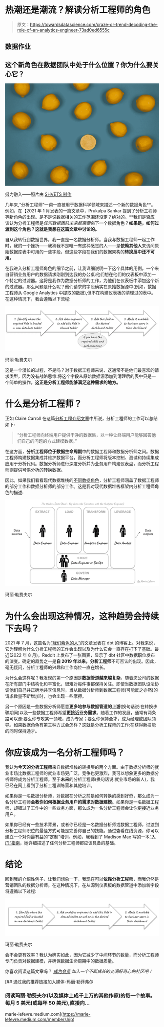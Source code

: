# 热潮还是潮流？解读分析工程师的角色

> 原文：<https://towardsdatascience.com/craze-or-trend-decoding-the-role-of-an-analytics-engineer-73ad0ed6555c>

## 数据作业

## 这个新角色在数据团队中处于什么位置？你为什么要关心它？

![](img/b019d6720d328588d9f0e6d3c004aa38.png)

努力融入——照片由 [SHVETS 制作](https://www.pexels.com/photo/fresh-lemons-with-juicy-flesh-on-blue-background-7195055/)

几年来,“分析工程师”一词一直被用于数据科学领域来描述一个新的数据角色**。例如，在【2021 年 1 月发表的一篇文章中，Prukalpa Sankar 提到了分析工程师等新角色的出现。是不是说数据相关的工作范围还没定？绝对的。**我们是否应该认为分析工程师是*任何数据团队未来都需要的*下一个数据角色？**如果是，如何过渡到这个角色？这就是我想在这篇文章中讨论的。**

自从我转行到数据世界，我一直是一名数据分析师。当我与数据工程师一起工作时，我的一个挫折——我猜我不是唯一有这种感觉的人——是**依赖其他人**来访问原始数据库表中可用的一些字段，但这些字段在我们的数据架构的**转换层中还不可用。**

在我进入分析工程师角色的细节之前，让我详细说明一下这个具体的用例。一个来自营销业务用户的数据请求刚刚到达我的办公桌:他们想在他们的仪表板中添加一个特定的过滤器。这将是我作为数据分析师的工作，为他们在仪表板中添加这个新的过滤器。那么问题是什么呢？他们请求的字段确实在原始数据源中(例如，数据工程师从 Google Analytics 中提取的数据),但不在构建仪表板的清理过的表中。在这种情况下，我会遵循以下流程:

![](img/b0e7ce32c39be666349ea7a044a123e0.png)

玛丽·勒费夫尔

这是一个漫长的过程，不是吗？对于数据工程师来说，这通常不是他们最喜欢的请求类型，因为没有战略思维:将这个字段从原始数据源添加到清理后的表中只是一个简单的操作。**这正是分析工程师能够满足这种需求的地方。**

# 什么是分析工程师？

正如 Claire Carroll 在这篇[分析工程介绍文章](https://www.getdbt.com/what-is-analytics-engineering/)中所说，分析工程师的工作可以总结如下:

> “分析工程师向终端用户提供干净的数据集，以一种让终端用户能够回答他们自己的问题的方式建模数据。”

在这方面，**分析工程师位于数据生命周期**中的数据工程师和数据分析师之间。数据工程师构建数据集成并维护数据平台，而分析工程师将版本控制、测试和持续集成应用于分析代码。数据分析师进行深度分析并为业务用户构建仪表盘，而分析工程师则提供可供分析的转换数据。

因此，如果我们看看现代数据堆栈的[不同数据角色](/data-unicorns-are-rare-so-hire-these-3-people-instead-80d3c3808af8)，分析工程师涵盖了数据工程师的部分工作和数据分析师的部分工作。这是我对现代数据堆栈框架内分析工程师角色的描述:

![](img/df3a8d1b1e73f9b689d6c5581c97f1b2.png)

玛丽·勒费夫尔

# 为什么会出现这种情况，这种趋势会持续下去吗？

2021 年 7 月，这篇名为[“我们紫色的人”](https://www.getdbt.com/blog/we-the-purple-people/)的文章发表在 dbt 的博客上。对我来说，它为理解为什么分析工程师的工作会出现以及为什么它会一直存在打下了基础。最近(2022 年 8 月)，Reddit 上发布了一张图表，显示了 dbt 社区中数据职位发布的演变。确定的趋势之一是**自 2019 年以来，分析工程师**不可否认的出现。因此，毫无疑问，分析工程师的兴趣和工作岗位一直在增长。

为什么会这样呢？我发现的第一个原因是**数据管道越来越复杂**。随着您公司的数据在所有部门中结构化和丰富化，很难对每件事都保持关注。即使当数据团队设法协调他们自己并正确地共享信息时，当从数据分析师到数据工程师(可能反之亦然)的请求数量不断增加时，也会出现一些摩擦。

另一个原因是一些数据分析师愿意**更多地参与数据管道的上游**(换句话说:在转换步骤期间)以及一些数据工程师希望**更接近业务需求**。随着工作的发展，通常有两条路可以走:要么你专攻某一领域，成为专家；要么你保持全才，成为经理或团队领导。如果数据角色有第三种方式会怎样？这就是分析工程师的工作:在获得新技能的同时保持通才。

# 你应该成为一名分析工程师吗？

我认为**今天的分析工程师**来自数据堆栈的转换层的两个方面。由于数据分析师的就业市场比数据工程师的就业市场更广泛，竞争也更激烈，我可以想象更多的数据分析师将成为分析工程师。至于**未来**的分析工程师(换句话说:就业市场的新人)，我已经在网上看到了分析工程训练营和其他培训。

如果你是一名数据分析师，对数据在分析之前是如何转换的感到好奇，那么成为一名分析工程师**会教你如何根据业务用户的需求对数据建模**。如果你是一名数据工程师，却错过了工作中的一些业务方面，那么成为一名分析工程师会让你更接近业务用户。

如果你已经有一些技术背景，或者你已经是一名数据分析师或数据工程师，过渡到分析工程师职位的最佳方式可能是完善你自己的技能。通过查看在线资源，你可以建立一个对你最有益的“定制”培训。例如，我看到了 Madison Mae 写的一本[“入门”指南](https://madisonmae.substack.com/p/aspiring-analytics-engineers-start)，她详细描述了任何分析工程师都应该具备的基础。

# 结论

回到我的介绍性例子，让我们想象一下，我现在可以**依靠分析工程师**，而我仍然是营销团队的数据分析师。在这种情况下，在从源到仪表板的数据管道中添加新字段将遵循以下过程:

![](img/d06cf874e64ae5d179122dd884a3893d.png)

玛丽·勒费夫尔

会不会更有效率？我认为确实如此，因为它减少了中间环节的数量，而分析工程师专门负责对数据建模，并确保数据生命周期中的数据质量。

你喜欢阅读这篇文章吗？ [*成为会员*](https://marie-lefevre.medium.com/membership) *加入一个不断成长的充满好奇心的社区吧！*

[](https://marie-lefevre.medium.com/membership) [## 通过我的推荐链接加入媒体-玛丽·勒菲弗尔

### 阅读玛丽·勒费夫尔(以及媒体上成千上万的其他作家)的每一个故事。每月 5 美元(或每年 50 美元),直接向…

marie-lefevre.medium.com](https://marie-lefevre.medium.com/membership)
